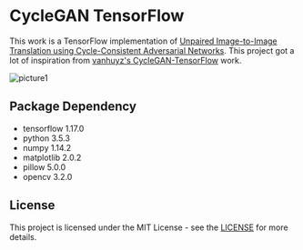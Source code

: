 # CycleGAN TensorFlow
This work is a TensorFlow implementation of [Unpaired Image-to-Image Translation using Cycle-Consistent Adversarial Networks](http://openaccess.thecvf.com/content_ICCV_2017/papers/Zhu_Unpaired_Image-To-Image_Translation_ICCV_2017_paper.pdf). This project got a lot of inspiration from [vanhuyz's CycleGAN-TensorFlow](https://github.com/vanhuyz/CycleGAN-TensorFlow) work. 

![picture1](https://user-images.githubusercontent.com/37034031/39223177-78d9c512-487b-11e8-8be0-1bf04570563c.png)  

## Package Dependency
- tensorflow 1.17.0
- python 3.5.3
- numpy 1.14.2
- matplotlib 2.0.2
- pillow 5.0.0
- opencv 3.2.0

## License
This project is licensed under the MIT License - see the [LICENSE](https://github.com/vanhuyz/CycleGAN-TensorFlow/blob/master/LICENSE) for more details.
